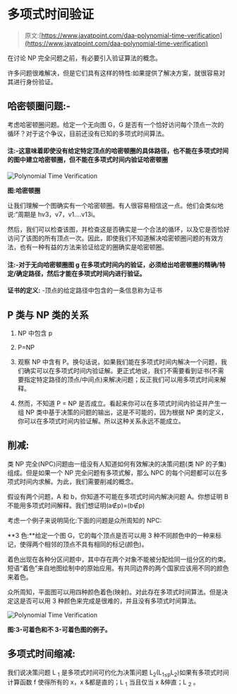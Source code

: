 # 多项式时间验证

> 原文:[https://www.javatpoint.com/daa-polynomial-time-verification](https://www.javatpoint.com/daa-polynomial-time-verification)

在讨论 NP 完全问题之前，有必要引入验证算法的概念。

许多问题很难解决，但是它们具有这样的特性:如果提供了解决方案，就很容易对其进行身份验证。

## 哈密顿圈问题:-

考虑哈密顿圈问题。给定一个无向图 G，G 是否有一个恰好访问每个顶点一次的循环？对于这个争议，目前还没有已知的多项式时间算法。

#### 注:-这意味着即使没有给定特定顶点的哈密顿圈的具体路径，也不能在多项式时间的图中建立哈密顿圈，但不能在多项式时间内验证哈密顿圈

![Polynomial Time Verification](../Images/41faeb47da7b1718831148e9ff075402.png)

**图:哈密顿圈**

让我们理解一个图确实有一个哈密顿圈。有人很容易相信这一点。他们会类似地说:“周期是 hv3，v7，v1....v13i。

然后，我们可以检查该图，并检查这是否确实是一个合法的循环，以及它是否恰好访问了该图的所有顶点一次。因此，即使我们不知道解决哈密顿圈问题的有效方法，也有一种有益的方法来验证给定的圈确实是哈密顿圈。

#### 注:-对于无向哈密顿圈图 g 在多项式时间内的验证，必须给出哈密顿圈的精确/特定/确定路径，然后才能在多项式时间内进行验证。

**证书的定义:** -顶点的给定路径中包含的一条信息称为证书

## P 类与 NP 类的关系

1.  NP 中包含 p
2.  P=NP

1.  观察 NP 中含有 P。换句话说，如果我们能在多项式时间内解决一个问题，我们确实可以在多项式时间内验证解。更正式地说，我们不需要看到证书(不需要指定特定路径的顶点/中间点)来解决问题；反正我们可以用多项式时间来解释。
2.  然而，不知道 P = NP 是否成立。看起来你可以在多项式时间内验证并产生一组 NP 类中基于决策的问题的输出，这是不可能的，因为根据 NP 类的定义，你可以在多项式时间内验证解。所以这种关系永远不能成立。

## 削减:

类 NP 完全(NPC)问题由一组没有人知道如何有效解决的决策问题(类 NP 的子集)组成。但是如果一个 NP 完全问题有多项式解，那么 NPC 的每个问题都可以在多项式时间内求解。为此，我们需要削减的概念。

假设有两个问题，A 和 b，你知道不可能在多项式时间内解决问题 A。你想证明 B 不能用多项式时间解释。我们想证明(a∉p)=(b∉p)

考虑一个例子来说明简化:下面的问题是众所周知的 NPC:

**3 色:**给定一个图 G，它的每个顶点是否可以用 3 种不同颜色中的一种来标记，使得两个相邻的顶点不具有相同的标记(颜色)。

着色出现在各种分区问题中，其中存在两个对象不能被分配给同一组分区的约束。短语“着色”来自地图绘制中的原始应用。有共同边界的两个国家应该用不同的颜色来着色。

众所周知，平面图可以用四种颜色着色(映射)。对此存在多项式时间算法。但是决定这是否可以用 3 种颜色来完成是很难的，并且没有多项式时间算法。

![Polynomial Time Verification](../Images/a4e65bc9d6486383c5e2df44d2210eb8.png)

**图:3-可着色和不 3-可着色图的例子。**

## 多项式时间缩减:

我们说决策问题 L <sub>1</sub> 是多项式时间可约化为决策问题 L<sub>2</sub>(L<sub>1≤p</sub>L<sub>2</sub>)如果有多项式时间计算函数 f 使得所有的 x，x &都是直的；L <sub>1</sub> 当且仅当 x &伸直；L <sub>2</sub> 。